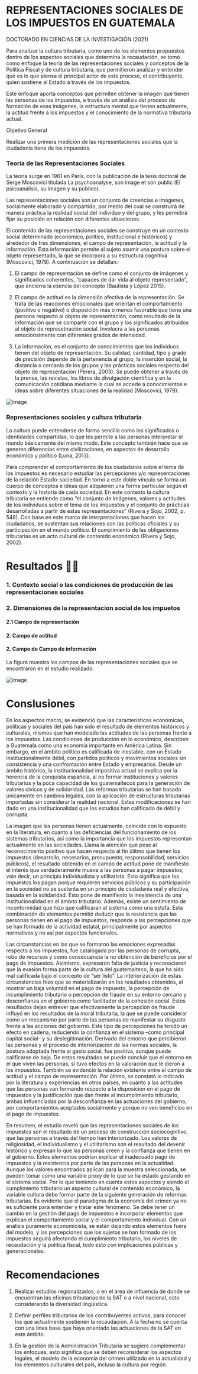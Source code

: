 # REPRESENTACIONES SOCIALES DE LOS IMPUESTOS EN GUATEMALA
DOCTORADO EN CIENCIAS DE LA INVESTIGACIÓN (2021)

Para analizar la cultura tributaria, como uno de los elementos propuestos dentro de los aspectos sociales que determina la recaudación, se tomó como enfoque la teoría de las representaciones sociales y conceptos de la Política Fiscal y de cultura tributaria, que permitieron analizar y entender qué es lo que piensa el principal actor de este proceso, el contribuyente, quien sostiene al Estado a través de los impuestos. 

Este enfoque aporta conceptos que permiten obtener la imagen que tienen las personas de los impuestos, a través de un análisis del proceso de formación de esas imágenes, la estructura mental que tienen actualmente, la actitud frente a los impuestos y el conocimiento de la normativa tributaria actual.

Objetivo General

Realizar una primera medición de las representaciones sociales que la ciudadanía tiene de los impuestos.

### Teoría de las Representaciones Sociales
La teoría surge en 1961 en París, con la publicación de la tesis doctoral de Serge Moscovici titulada La psychoanalyse, son image et son public (El psicoanálisis, su imagen y su público). 

Las representaciones sociales son un conjunto de creencias e imágenes, socialmente elaborado y compartido, por medio del cual se construirá de manera práctica la realidad social del individuo y del grupo, y les permitirá fijar su posición en relación con diferentes situaciones.

El contenido de las representaciones sociales se construye en un contexto social determinado (económico, político, institucional e históricos) y alrededor de tres dimensiones, el campo de representación, la actitud y la información. Esta información permite al sujeto asumir una postura sobre el objeto representado, la que se incorpora a su estructura cognitiva (Moscovici, 1979). A continuación se detallan: 

1. El campo de representación se define como el conjunto de imágenes y significados coherentes, “capaces de dar vida al objeto representado”, que encierra la esencia del concepto (Bautista y López 2015).  

2. El campo de actitud es la dimensión afectiva de la representación. Se trata de las reacciones emocionales que orientan el comportamiento (positivo o negativo) o disposición más o menos favorable que tiene una persona respecto al objeto de representación, como resultado de la información que se comparte con el grupo y los significados atribuidos al objeto de represetnación social. Involucra a las personas emocionalmente con diferentes grados de intensidad. 

3. La información, es el conjunto de conocimientos que los individuos tienen del objeto de representación. Su calidad, cantidad, tipo y grado de precisión depende de la pertenencia al grupo, la inserción social, la distancia o cercanía de los grupos y las prácticas sociales respecto del objeto de representación (Perera, 2003). Se puede obtener a través de la prensa, las revistas, los libros de divulgación científica y en la comunicación cotidiana mediante la cual se accede a conocimientos e ideas sobre diferentes situaciones de la realidad (Moscovici, 1979).

![image](https://github.com/EvelynOr/EvelynOr/assets/82233779/2221d46a-85e5-448e-b25f-2b8f93aefd1c)


### Representaciones sociales y cultura tributaria
La cultura puede entenderse de forma sencilla como los significados o identidades compartidas, lo que les permite a las personas interpretar el mundo básicamente del mismo modo. Este concepto también hace que se generen diferencias entre civilizaciones, en aspectos de desarrollo económico y político (Luna, 2013).

Para comprender el comportamiento de los ciudadanos sobre el tema de los impuestos es necesario estudiar las percepciones y/o representaciones de la relación Estado-sociedad. En torno a este doble vínculo se forma un cuerpo de conceptos e ideas que adquieren una forma particular según el contexto y la historia de cada sociedad. En este contexto la cultura tributaria se entiende como “el conjunto de imágenes, valores y actitudes de los individuos sobre el tema de los impuestos y el conjunto de prácticas desarrolladas a partir de estas representaciones” (Rivera y Sojo, 2002, p. 548). Con base en este marco de interpretaciones que hacen los ciudadanos, se sustentan sus relaciones con las políticas oficiales y su participación en el mundo político. El cumplimiento de las obligaciones tributarias es un acto cultural de contenido económico (Rivera y Sojo, 2002).

# Resultados 🚶‍♀️


### 1. Contexto social o las condiciones de producción de las representaciones sociales 


### 2. Dimensiones de la representacion social de los impuetos

#### 2.1 Campo de representación

#### 2. Campo de actitud

#### 2. Campo de Campo de información





La figura muestra los campos de las representaciones sociales que se encontraron en el estudio realizado.

![image](https://user-images.githubusercontent.com/82233779/212377340-e4cdf924-0650-4bcc-a06b-59ceee828b6b.png)


# Conslusiones
En los aspectos macro, se evidenció que las características económicas, políticas y sociales del país han sido el resultado de elementos históricos y culturales, mismos que han modelado las actitudes de las personas frente a los impuestos. Las condiciones de producción en lo económico, describen a Guatemala como una economía importante en América Latina. Sin embargo, en el ámbito político es calificada de inestable, con un Estado institucionalmente débil, con partidos políticos y movimientos sociales sin consistencia y una confrontación entre Estado y empresarios. Desde un ámbito histórico, la institucionalidad impositiva actual se explica por la herencia de la conquista española, al no formar instituciones y valores tributarios y la poca capacidad de los guatemaltecos para la generación de valores cívicos y de solidaridad. Las reformas tributarias se han basado únicamente en cambios legales, con la aplicación de estructuras tributarias importadas sin considerar la realidad nacional. Estas modificaciones se han dado en una institucionalidad que los estudios han calificado de débil y corrupta.

La imagen que las personas tienen actualmente, coincide con lo expuesto en la literatura, en cuanto a las deficiencias del funcionamiento de los sistemas tributarios, así como la importancia que los impuestos representan actualmente en las sociedades. Llama la atención que pese al reconocimiento positivo que hacen respecto al fin úlitmo que tienen los impuestos (desarrollo, necesarios, presupuesto, responsabilidad, servicios públicos), el resultado obtenido en el campo de actitud pone de manifiesto el interés que verdaderamente mueve a las personas a pagar impuestos, vale decir, un principio individualista y utilitarista. Esto significa que los impuestos los pagan porque requieren servicios públicos y su participación en la sociedad no se sustenta en un principio de ciudadanía real y efectiva, basada en la solidaridad. Esto pone de manifiesto la inexistencia de una institucionalidad en el ámbito tributario. Además, existe un sentimiento de inconformidad que hizo que calificaran al sistema como una estafa. Esta combinación de elementos permitió deducir que la resistencia que las personas tienen en el pago de impuestos, responde a las percepciones que se han formado de la actividad estatal, principalmente por aspectos normativos y no así por aspectos funcionales.

Las circunstancias en las que se formaron las emociones expresadas respecto a los impuestos, fue catalogada por las personas de corrupta, robo de recursos y como consecuencia la no obtención de beneficios por el pago de impuestos. Asimismo, expresaron falta de justicia y reconocieron que la evasión forma parte de la cultura del guatemalteco, la que ha sido mal calificada bajo el concepto de “ser listo”. La interiorización de estas circunstancias hizo que se materializarán en los resultados obtenidos, al mostrar un baja voluntad en el pago de impuesto, la percepción de incumplimiento tributario o percepción de fraude en su entorno cercano y desconfianza en el gobierno como facilitador de la cohesión social. Estos resultados dejan entrever que efectivamente la percepción de fraude influyó en los resultados de la moral tributaria, la que se puede considerar como un mecanismo por parte de las personas de manifestar su disgusto frente a las acciones del gobierno. Este tipo de percepciones ha tenido un efecto en cadena, reduciendo la confianza en el sistema –como principal capital social– y su deslegitimación. Derivado del entorno que percibieron las personas y el proceso de interiorización de las normas sociales, la postura adoptada frente al gasto social, fue positiva, aunque puede calificarse de baja. De estos resultados se puede concluir que el entorno en el que viven las personas, sí tuvo efectos en la valoración que le dieron a los impuestos. También se evidenció la relación existente entre el campo de actitud y el campo de representación. Por último, se constató lo indicado por la literatura y experiencias en otros países, en cuanto a las actitudes que las personas van formando respecto a la disposición en el pago de impuestos y la justificación que dan frente al incumplimiento tributario, ambas influenciadas por la desconfianza en las actuaciones del gobierno, por comportamientos aceptados socialmente y porque no ven beneficios en el pago de impuestos.

En resumen, el estudio reveló que las representaciones sociales de los impuestos son el resultado de un proceso de construcción sociocognitivo, que las personas a través del tiempo han interiorizado. Los valores de religiosidad, el individualismo y el utilitarismo son el resultado del devenir histórico y expresan lo que las personas creen y la confianza que tienen en el gobierno. Estos elementos podrían explicar el inadecuado pago de impuestos y la resistencia por parte de las personas en la actualidad. Aunque los valores encontrados aplican para la muestra seleccionada, se pueden tomar como una variable proxy de lo que se ha estado gestando en el sistema social. Por lo que teniendo en cuenta estos aspectos y siendo el cumplimiento tributario un aspecto cultural de contenido económico, la variable cultura debe formar parte de la siguiente generación de reformas tributarias. Es evidente que el paradigma de la economía del crimen ya no es suficiente para entender y tratar este fenómeno. Se debe tener un cambio en la gestión del pago de impuestos e incorporar elementos que explican el comportamiento social y el comportamiento individual. Con un análisis puramente economicista, se están dejando estos elementos fuera del modelo, y las percepciones que los sujetos se han formado de los impuestos seguirá afectando el cumplimiento tributario, los niveles de recaudación y la política fiscal, todo esto con implicaciones públicas y generacionales.
# Recomendaciones 

1. Realizar estudios regionalizados, o en el área de influencia de donde se encuentran las oficinas tributarias de la SAT o a nivel nacional, esto considerando la diversidad lingüística.

2. Definir perfiles tributarios de los contribuyentes activos, para conocer los que actualmente sostienen la recaudación. A la fecha no se cuenta con una línea base que haya orientado las actuaciones de la SAT en este ámbito.

3. En la gestión de la Administración Tributaria se sugiere complementar los enfoques, esto significa que se deben reconsiderar los aspectos legales, el modelo de la economía del crimen utilizado en la actualidad y los elementos culturales del país, incluso la cultura por región.
